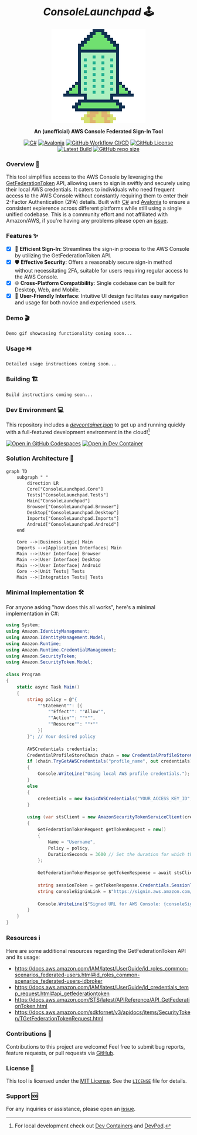 <h1 align="center"><strong><em>ConsoleLaunchpad</em> 🕹️</strong></h1>
<a href="https://github.com/dylanlangston/consolelaunchpad/" title="ConsoleLaunchpad 🕹️">
  <p align="center">
    <img src="./icon.png" alt="ConsoleLaunchpad 🕹️" align="center"></img>
  </p>
</a>
<p align="center">
  <strong>An (unofficial) AWS Console Federated Sign-In Tool</strong>
</p>

<p align="center">
  <a href="https://dotnet.microsoft.com/en-us/"><img alt="C#" src="https://img.shields.io/badge/C%23-8.0-AC99EA.svg"></a>
  <a href="https://www.avaloniaui.net/"><img alt="Avalonia" src="https://img.shields.io/nuget/v/Avalonia?label=Avalonia&color=8b44ac"></a>
  <a href="https://github.com/dylanlangston/ConsoleLaunchpad/actions/workflows/build.yml"><img alt="GitHub Workflow CI/CD" src="https://img.shields.io/github/actions/workflow/status/dylanlangston/ConsoleLaunchpad/build.yml?label=CI%2FCD"></a>
  <a href="https://github.com/dylanlangston/ConsoleLaunchpad/blob/main/LICENSE"><img alt="GitHub License" src="https://img.shields.io/github/license/dylanlangston/ConsoleLaunchpad"></a>
  <a href="https://github.com/dylanlangston/ConsoleLaunchpad/releases/latest"><img alt="Latest Build" src="https://img.shields.io/badge/dynamic/json?url=https%3A%2F%2Fapi.github.com%2Frepos%2Fdylanlangston%ConsoleLaunchpad%2Freleases&query=%24%5B%3A1%5D.tag_name&label=Latest%20Build&color=%234c1"></a>
  <a href="https://api.github.com/repos/dylanlangston/ConsoleLaunchpad"><img alt="GitHub repo size" src="https://img.shields.io/github/repo-size/dylanlangston/ConsoleLaunchpad"></a>
</p>

### Overview 👀
This tool simplifies access to the AWS Console by leveraging the [GetFederationToken](https://docs.aws.amazon.com/STS/latest/APIReference/API_GetFederationToken.html) API, allowing users to sign in swiftly and securely using their local AWS credentials. It caters to individuals who need frequent access to the AWS Console without constantly requiring them to enter their 2-Factor Authentication (2FA) details. Built with [C#](https://learn.microsoft.com/en-us/dotnet/csharp/) and [Avalonia](https://www.avaloniaui.net/) to ensure a consistent expierence across different platforms while still using a single unified codebase. This is a community effort and not affiliated with Amazon/AWS, if you're having any problems please open an [issue](#support).

### Features ✨
- [x] 🔑 **Efficient Sign-In**: Streamlines the sign-in process to the AWS Console by utilizing the GetFederationToken API.
- [x] 🛡️ **Effective Security**: Offers a reasonably secure sign-in method without necessitating 2FA, suitable for users requiring regular access to the AWS Console.
- [x] 🌐 **Cross-Platform Compatibility**: Single codebase can be built for Desktop, Web, and Mobile.
- [x] 🎨 **User-Friendly Interface**: Intuitive UI design facilitates easy navigation and usage for both novice and experienced users.

### Demo 🎬
`Demo gif showcasing functionality coming soon...`

### Usage ⏯️
`Detailed usage instructions coming soon...`

### Building 🏗️
`Build instructions coming soon...`

### Dev Environment 💻
This repository includes a *[devcontainer.json](.devcontainer/devcontainer.json)* to get up and running quickly with a full-featured development environment in the cloud![^local-development]

[![Open in GitHub Codespaces](https://img.shields.io/static/v1?style=flat&label=GitHub+Codespaces&message=Open&color=lightgrey&logo=github)](https://codespaces.new/dylanlangston/ConsoleLaunchpad)
[![Open in Dev Container](https://img.shields.io/static/v1?style=flat&label=Dev+Container&message=Open&color=blue&logo=visualstudiocode)](https://vscode.dev/redirect?url=vscode://ms-vscode-remote.remote-containers/cloneInVolume?url=https://github.com/dylanlangston/ConsoleLaunchpad)

### Solution Architecture 🏰
```mermaid
graph TD
    subgraph " "
        direction LR
        Core["ConsoleLaunchpad.Core"]
        Tests["ConsoleLaunchpad.Tests"]
        Main["ConsoleLaunchpad"]
        Browser["ConsoleLaunchpad.Browser"]
        Desktop["ConsoleLaunchpad.Desktop"]
        Imports["ConsoleLaunchpad.Imports"]
        Android["ConsoleLaunchpad.Android"]
    end

    Core -->|Business Logic| Main
    Imports -->|Application Interfaces| Main
    Main -->|User Interface| Browser
    Main -->|User Interface| Desktop
    Main -->|User Interface| Android
    Core -->|Unit Tests| Tests
    Main -->|Integration Tests| Tests
```

### Minimal Implementation 🛠️
For anyone asking "how does this all works", here's a minimal implementation in C#:
```csharp
using System;
using Amazon.IdentityManagement;
using Amazon.IdentityManagement.Model;
using Amazon.Runtime;
using Amazon.Runtime.CredentialManagement;
using Amazon.SecurityToken;
using Amazon.SecurityToken.Model;

class Program
{
    static async Task Main()
    {
        string policy = @"{
            ""Statement"": [{
                ""Effect"": ""Allow"",
                ""Action"": ""*"",
                ""Resource"": ""*""
            }]
        }"; // Your desired policy

        AWSCredentials credentials;
        CredentialProfileStoreChain chain = new CredentialProfileStoreChain();
        if (chain.TryGetAWSCredentials("profile_name", out credentials)) // Your AWS profile name
        {
            Console.WriteLine("Using local AWS profile credentials.");
        }
        else
        {
            credentials = new BasicAWSCredentials("YOUR_ACCESS_KEY_ID", "YOUR_SECRET_ACCESS_KEY"); // Your AWS credentials
        }

        using (var stsClient = new AmazonSecurityTokenServiceClient(credentials, Amazon.RegionEndpoint.USEast1)) // Replace the region if desired
        {
            GetFederationTokenRequest getTokenRequest = new()
            {
                Name = "Username",
                Policy = policy,
                DurationSeconds = 3600 // Set the duration for which the temporary credentials are valid
            };

            GetFederationTokenResponse getTokenResponse = await stsClient.GetFederationTokenAsync(getTokenRequest);

            string sessionToken = getTokenResponse.Credentials.SessionToken;
            string consoleSigninLink = $"https://signin.aws.amazon.com/federation?Action=login&Issuer=ExampleCorp&Destination=https%3A%2F%2Fconsole.aws.amazon.com%2F&SigninToken={Uri.EscapeDataString(sessionToken)}";

            Console.WriteLine($"Signed URL for AWS Console: {consoleSigninLink}");
        }
    }
}
```

### Resources ℹ️
Here are some additional resources regarding the GetFederationToken API and its usage:
- https://docs.aws.amazon.com/IAM/latest/UserGuide/id_roles_common-scenarios_federated-users.html#id_roles_common-scenarios_federated-users-idbroker
- https://docs.aws.amazon.com/IAM/latest/UserGuide/id_credentials_temp_request.html#api_getfederationtoken
- https://docs.aws.amazon.com/STS/latest/APIReference/API_GetFederationToken.html
- https://docs.aws.amazon.com/sdkfornet/v3/apidocs/items/SecurityToken/TGetFederationTokenRequest.html

### Contributions 🙌
Contributions to this project are welcome! Feel free to submit bug reports, feature requests, or pull requests via [GitHub](https://github.com/dylanlangston/consolelaunchpad).

### License 📜
This tool is licensed under the [MIT License](https://opensource.org/licenses/MIT). See the [`LICENSE`](https://github.com/dylanlangston/consolelaunchpad/blob/main/LICENSE) file for details.

### Support 🆘
For any inquiries or assistance, please open an [issue](https://github.com/dylanlangston/consolelaunchpad/issues/new/choose).

[^local-development]: For local development check out [Dev Containers](https://marketplace.visualstudio.com/items?itemName=ms-vscode-remote.remote-containers) and [DevPod](https://devpod.sh/).
